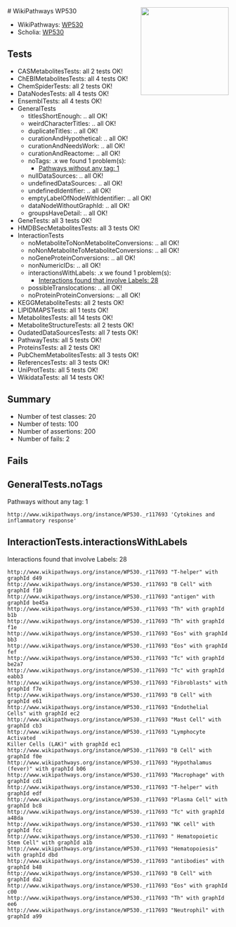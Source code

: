 <img style="float: right; width: 200px" src="https://upload.wikimedia.org/wikipedia/commons/thumb/8/83/Wplogo_with_text_500.png/640px-Wplogo_with_text_500.png" />
# WikiPathways WP530

* WikiPathways: [WP530](https://identifiers.org/wikipathways:WP530)
* Scholia: [WP530](https://scholia.toolforge.org/wikipathways/WP530)
## Tests
* CASMetabolitesTests: all 2 tests OK!
* ChEBIMetabolitesTests: all 4 tests OK!
* ChemSpiderTests: all 2 tests OK!
* DataNodesTests: all 4 tests OK!
* EnsemblTests: all 4 tests OK!
* GeneralTests
    * titlesShortEnough: .. all OK!
    * weirdCharacterTitles: .. all OK!
    * duplicateTitles: .. all OK!
    * curationAndHypothetical: .. all OK!
    * curationAndNeedsWork: .. all OK!
    * curationAndReactome: .. all OK!
    * noTags: .x we found 1 problem(s):
        * [Pathways without any tag: 1](#b5a30a81)
    * nullDataSources: .. all OK!
    * undefinedDataSources: .. all OK!
    * undefinedIdentifier: .. all OK!
    * emptyLabelOfNodeWithIdentifier: .. all OK!
    * dataNodeWithoutGraphId: .. all OK!
    * groupsHaveDetail: .. all OK!
* GeneTests: all 3 tests OK!
* HMDBSecMetabolitesTests: all 3 tests OK!
* InteractionTests
    * noMetaboliteToNonMetaboliteConversions: .. all OK!
    * noNonMetaboliteToMetaboliteConversions: .. all OK!
    * noGeneProteinConversions: .. all OK!
    * nonNumericIDs: .. all OK!
    * interactionsWithLabels: .x we found 1 problem(s):
        * [Interactions found that involve Labels: 28](#fe97a8df)
    * possibleTranslocations: .. all OK!
    * noProteinProteinConversions: .. all OK!
* KEGGMetaboliteTests: all 2 tests OK!
* LIPIDMAPSTests: all 1 tests OK!
* MetabolitesTests: all 14 tests OK!
* MetaboliteStructureTests: all 2 tests OK!
* OudatedDataSourcesTests: all 7 tests OK!
* PathwayTests: all 5 tests OK!
* ProteinsTests: all 2 tests OK!
* PubChemMetabolitesTests: all 3 tests OK!
* ReferencesTests: all 3 tests OK!
* UniProtTests: all 5 tests OK!
* WikidataTests: all 14 tests OK!


## Summary

* Number of test classes: 20
* Number of tests: 100
* Number of assertions: 200
* Number of fails: 2

## Fails

<a name="b5a30a81" />

## GeneralTests.noTags

Pathways without any tag: 1
```
http://www.wikipathways.org/instance/WP530._r117693 'Cytokines and inflammatory response' 
```

<a name="fe97a8df" />

## InteractionTests.interactionsWithLabels

Interactions found that involve Labels: 28
```
http://www.wikipathways.org/instance/WP530._r117693 "T-helper" with graphId d49
http://www.wikipathways.org/instance/WP530._r117693 "B Cell" with graphId f10
http://www.wikipathways.org/instance/WP530._r117693 "antigen" with graphId be45a
http://www.wikipathways.org/instance/WP530._r117693 "Th" with graphId b1b
http://www.wikipathways.org/instance/WP530._r117693 "Th" with graphId f1e
http://www.wikipathways.org/instance/WP530._r117693 "Eos" with graphId bb3
http://www.wikipathways.org/instance/WP530._r117693 "Eos" with graphId fef
http://www.wikipathways.org/instance/WP530._r117693 "Tc" with graphId be2a7
http://www.wikipathways.org/instance/WP530._r117693 "Tc" with graphId eabb3
http://www.wikipathways.org/instance/WP530._r117693 "Fibroblasts" with graphId f7e
http://www.wikipathways.org/instance/WP530._r117693 "B Cell" with graphId e61
http://www.wikipathways.org/instance/WP530._r117693 "Endothelial Cells" with graphId ec2
http://www.wikipathways.org/instance/WP530._r117693 "Mast Cell" with graphId cb3
http://www.wikipathways.org/instance/WP530._r117693 "Lymphocyte Activated
Killer Cells (LAK)" with graphId ec1
http://www.wikipathways.org/instance/WP530._r117693 "B Cell" with graphId f0e
http://www.wikipathways.org/instance/WP530._r117693 "Hypothalamus
(fever)" with graphId b06
http://www.wikipathways.org/instance/WP530._r117693 "Macrophage" with graphId cd1
http://www.wikipathways.org/instance/WP530._r117693 "T-helper" with graphId edf
http://www.wikipathways.org/instance/WP530._r117693 "Plasma Cell" with graphId bc8
http://www.wikipathways.org/instance/WP530._r117693 "Tc" with graphId a48da
http://www.wikipathways.org/instance/WP530._r117693 "NK cell" with graphId fcc
http://www.wikipathways.org/instance/WP530._r117693 " Hematopoietic Stem Cell" with graphId a1b
http://www.wikipathways.org/instance/WP530._r117693 "Hematopoiesis" with graphId dbd
http://www.wikipathways.org/instance/WP530._r117693 "antibodies" with graphId b48
http://www.wikipathways.org/instance/WP530._r117693 "B Cell" with graphId da2
http://www.wikipathways.org/instance/WP530._r117693 "Eos" with graphId c00
http://www.wikipathways.org/instance/WP530._r117693 "Th" with graphId ee6
http://www.wikipathways.org/instance/WP530._r117693 "Neutrophil" with graphId a99
```

